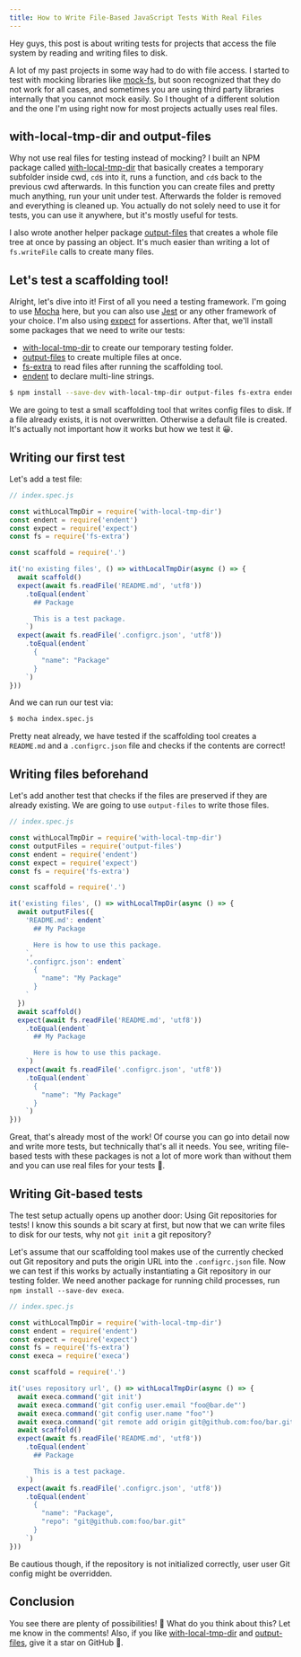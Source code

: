```yaml
---
title: How to Write File-Based JavaScript Tests With Real Files
---
```


Hey guys, this post is about writing tests for projects that access the file system by reading and writing files to disk.

A lot of my past projects in some way had to do with file access. I started to test with mocking libraries like [mock-fs](https://github.com/tschaub/mock-fs), but soon recognized that they do not work for all cases, and sometimes you are using third party libraries internally that you cannot mock easily. So I thought of a different solution and the one I'm using right now for most projects actually uses real files.

<!--more-->

## with-local-tmp-dir and output-files

Why not use real files for testing instead of mocking? I built an NPM package called [with-local-tmp-dir](https://github.com/dword-design/with-local-tmp-dir) that basically creates a temporary subfolder inside cwd, `cd`s into it, runs a function, and `cd`s back to the previous cwd afterwards. In this function you can create files and pretty much anything, run your unit under test. Afterwards the folder is removed and everything is cleaned up. You actually do not solely need to use it for tests, you can use it anywhere, but it's mostly useful for tests.

I also wrote another helper package [output-files](https://github.com/dword-design/output-files) that creates a whole file tree at once by passing an object. It's much easier than writing a lot of `fs.writeFile` calls to create many files.

## Let's test a scaffolding tool!

Alright, let's dive into it! First of all you need a testing framework. I'm going to use [Mocha](https://github.com/mochajs/mocha) here, but you can also use [Jest](https://github.com/facebook/jest) or any other framework of your choice. I'm also using [expect](https://github.com/mjackson/expect) for assertions. After that, we'll install some packages that we need to write our tests:

* [with-local-tmp-dir](https://github.com/dword-design/with-local-tmp-dir) to create our temporary testing folder.
* [output-files](https://github.com/dword-design/output-files) to create multiple files at once.
* [fs-extra](https://github.com/jprichardson/node-fs-extra) to read files after running the scaffolding tool.
* [endent](https://github.com/zhouhanseng/endent) to declare multi-line strings.

```bash
$ npm install --save-dev with-local-tmp-dir output-files fs-extra endent
```

We are going to test a small scaffolding tool that writes config files to disk. If a file already exists, it is not overwritten. Otherwise a default file is created. It's actually not important how it works but how we test it 😀.

## Writing our first test

Let's add a test file:

```js
// index.spec.js

const withLocalTmpDir = require('with-local-tmp-dir')
const endent = require('endent')
const expect = require('expect')
const fs = require('fs-extra')

const scaffold = require('.')

it('no existing files', () => withLocalTmpDir(async () => {
  await scaffold()
  expect(await fs.readFile('README.md', 'utf8'))
    .toEqual(endent`
      ## Package

      This is a test package.
    `)
  expect(await fs.readFile('.configrc.json', 'utf8'))
    .toEqual(endent`
      {
        "name": "Package"
      }
    `)
}))
```

And we can run our test via:

```bash
$ mocha index.spec.js
```

Pretty neat already, we have tested if the scaffolding tool creates a `README.md` and a `.configrc.json` file and checks if the contents are correct!

## Writing files beforehand

Let's add another test that checks if the files are preserved if they are already existing. We are going to use `output-files` to write those files.

```js
// index.spec.js

const withLocalTmpDir = require('with-local-tmp-dir')
const outputFiles = require('output-files')
const endent = require('endent')
const expect = require('expect')
const fs = require('fs-extra')

const scaffold = require('.')

it('existing files', () => withLocalTmpDir(async () => {
  await outputFiles({
    'README.md': endent`
      ## My Package

      Here is how to use this package.
    `,
    '.configrc.json': endent`
      {
        "name": "My Package"
      }
    `
  })
  await scaffold()
  expect(await fs.readFile('README.md', 'utf8'))
    .toEqual(endent`
      ## My Package

      Here is how to use this package.
    `)
  expect(await fs.readFile('.configrc.json', 'utf8'))
    .toEqual(endent`
      {
        "name": "My Package"
      }
    `)
}))
```

Great, that's already most of the work! Of course you can go into detail now and write more tests, but technically that's all it needs. You see, writing file-based tests with these packages is not a lot of more work than without them and you can use real files for your tests 🚀.

## Writing Git-based tests

The test setup actually opens up another door: Using Git repositories for tests! I know this sounds a bit scary at first, but now that we can write files to disk for our tests, why not `git init` a git repository?

Let's assume that our scaffolding tool makes use of the currently checked out Git repository and puts the origin URL into the `.configrc.json` file. Now we can test if this works by actually instantiating a Git repository in our testing folder. We need another package for running child processes, run `npm install --save-dev execa`.

```js
// index.spec.js

const withLocalTmpDir = require('with-local-tmp-dir')
const endent = require('endent')
const expect = require('expect')
const fs = require('fs-extra')
const execa = require('execa')

const scaffold = require('.')

it('uses repository url', () => withLocalTmpDir(async () => {
  await execa.command('git init')
  await execa.command('git config user.email "foo@bar.de"')
  await execa.command('git config user.name "foo"')
  await execa.command('git remote add origin git@github.com:foo/bar.git')
  await scaffold()
  expect(await fs.readFile('README.md', 'utf8'))
    .toEqual(endent`
      ## Package

      This is a test package.
    `)
  expect(await fs.readFile('.configrc.json', 'utf8'))
    .toEqual(endent`
      {
        "name": "Package",
        "repo": "git@github.com:foo/bar.git"
      }
    `)
}))
```

Be cautious though, if the repository is not initialized correctly, user user Git config might be overridden.

## Conclusion

You see there are plenty of possibilities! 🥳 What do you think about this? Let me know in the comments! Also, if you like [with-local-tmp-dir](https://github.com/dword-design/with-local-tmp-dir) and [output-files](https://github.com/dword-design/output-files), give it a star on GitHub 🌟.
